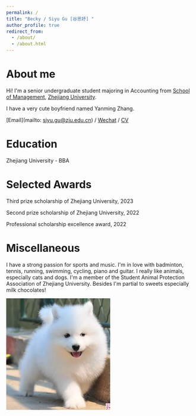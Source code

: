 ```yaml
---
permalink: /
title: "Becky / Siyu Gu [谷思妤] "
author_profile: true
redirect_from: 
  - /about/
  - /about.html
---
```




About me
======
Hi! I'm a senior undergraduate student majoring in Accounting from [School of Management](http://www.som.zju.edu.cn/), [Zhejiang University](https://www.zju.edu.cn/). 

I have a very cute boyfriend named Yanming Zhang.

[Email](mailto: siyu.gu@zju.edu.cn) / [Wechat](../images/Wechat.jpg) / [CV](../assets/CV-Siyu_Gu.pdf)


Education
======
Zhejiang University - BBA


Selected Awards
======
Third prize scholarship of Zhejiang University, 2023

Second prize scholarship of Zhejiang University, 2022

Professional scholarship excellence award, 2022


Miscellaneous
======
I have a strong passion for sports and music. I'm in love with badminton, tennis, running, swimming, cycling, piano and guitar.
I really like animals, especially cats and dogs. I'm a member of the Student Animal Protection Association of Zhejiang University.
Besides I'm partial to sweets especially milk chocolates!

![dog](../images/dog.png)
